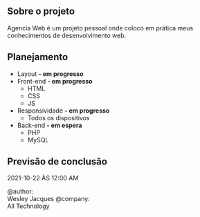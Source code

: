 ## Sobre o projeto
Agencia Web é um projeto pessoal onde coloco em prática meus conhecimentos de desenvolvimento web.

## Planejamento
* Layout **- em progresso**
* Front-end **- em progresso**
	* HTML
	* CSS
	* JS
* Responsividade **- em progresso**
	* Todos os dispositivos 
* Back-end **- em espera**
	* PHP
	* MySQL
	
## Previsão de conclusão
2021-10-22 ÀS 12:00 AM

@author: <br>Wesley Jacques
@company: <br>All Technology
